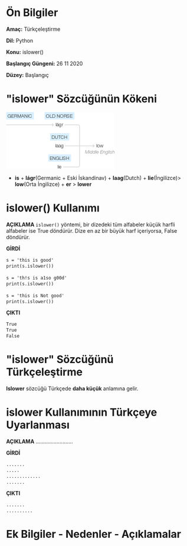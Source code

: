 # Ön Bilgiler
**Amaç:** Türkçeleştirme

**Dil:** Python

**Konu:** islower()

**Başlangıç Güngeni:** 26 11 2020

**Düzey:** Başlangıç 

# "islower" Sözcüğünün Kökeni
![Görsel](/belgelik/görseller/kökenbilim/lower.png)

- **is** + **lágr**(Germanic + Eski İskandinav) + **laag**(Dutch) + **lie**(İngilizce)> **low**(Orta İngilizce) + **er** > **lower**

# islower() Kullanımı

**AÇIKLAMA**
`islower()` yöntemi, bir dizedeki tüm alfabeler küçük harfli alfabeler ise True döndürür. Dize en az bir büyük harf içeriyorsa, False döndürür.

**GİRDİ**
```
s = 'this is good'
print(s.islower())

s = 'th!s is a1so g00d'
print(s.islower())

s = 'this is Not good'
print(s.islower())
```
**ÇIKTI**
```
True
True
False
```

# "islower" Sözcüğünü Türkçeleştirme
**Islower** sözcüğü Türkçede **daha küçük** anlamına gelir.

# islower Kullanımının Türkçeye Uyarlanması

**AÇIKLAMA**
.........................

**GİRDİ**
```
.......
.....
.............
.......
```
**ÇIKTI**
```
.......
..........
```
# Ek Bilgiler - Nedenler - Açıklamalar
